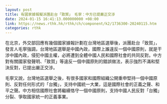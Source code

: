 ```yaml
---
layout: post
title: 有國家據報擬派團赴台「致賀」　毛寧：中方已提嚴正交涉
date: 2024-01-15 16:41:13.000000000 +08:00
link: https://news.rthk.hk/rthk/ch/component/k2/1736300-20240115.htm
categories: rthk
---
```


在北京，外交部回應有幾個國家據報計劃在台灣地區選舉後，派團赴台「致賀」，發言人毛寧強調，台灣地區選舉是中國內政，國際上誰違反一個中國原則，就是干涉中國內政，侵犯中國主權，必將遭到全體中國人民和國際社會的共同反對。中方對有關國家發聲明、「致賀」等違反一個中國原則的錯誤做法，表示強烈不滿和堅決反對，已提出嚴正交涉。

毛寧又說，台灣地區選舉之後，有很多國家和國際組織公開重申堅持一個中國原則、反對任何形式的「台獨」，支持中國統一大業，這是國際社會的正義之聲、和平之聲。中方相信國際社會將繼續恪守一個中國原則，支持中國人民反對「台獨」分裂、爭取國家統一的正義事業。
